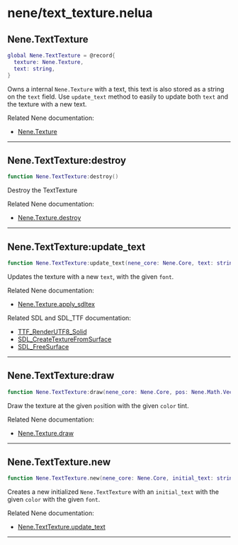 # nene/text_texture.nelua
## Nene.TextTexture
```lua
global Nene.TextTexture = @record{
  texture: Nene.Texture,
  text: string,
}
```
Owns a internal `Nene.Texture` with a text, this text is also stored as a string on the `text` field. 
Use `update_text` method to easily to update both `text` and the texture with a new text. 
 
Related Nene documentation: 
* [Nene.Texture](texture.md#nenetexture)

---

## Nene.TextTexture:destroy
```lua
function Nene.TextTexture:destroy()
```
Destroy the TextTexture 
 
Related Nene documentation: 
* [Nene.Texture.destroy](texture.md#nenetexturedestroy)

---

## Nene.TextTexture:update_text
```lua
function Nene.TextTexture:update_text(nene_core: Nene.Core, text: string, color: Nene.Color, font: Nene.Font)
```
Updates the texture with a new `text`, with the given `font`. 
 
Related Nene documentation: 
* [Nene.Texture.apply_sdltex](texture.md#nenetextureapply_sdltex) 
 
Related SDL and SDL_TTF documentation: 
* [TTF_RenderUTF8_Solid](https://libsdl.org/projects/SDL_ttf/docs/SDL_ttf_44.html) 
* [SDL_CreateTextureFromSurface](https://wiki.libsdl.org/SDL_CreateTextureFromSurface) 
* [SDL_FreeSurface](https://wiki.libsdl.org/SDL_FreeSurface)

---

## Nene.TextTexture:draw
```lua
function Nene.TextTexture:draw(nene_core: Nene.Core, pos: Nene.Math.Vec2, color: Nene.Color)
```
Draw the texture at the given `pos`ition with the given `color` tint. 
 
Related Nene documentation: 
* [Nene.Texture.draw](texture.md#nenetexturedraw)

---

## Nene.TextTexture.new
```lua
function Nene.TextTexture.new(nene_core: Nene.Core, initial_text: string, color: Nene.Color, font: Nene.Font): Nene.TextTexture
```
Creates a new initialized `Nene.TextTexture` with an `initial_text` with the given `color` with the given `font`. 
 
Related Nene documentation: 
* [Nene.TextTexture.update_text](#nenetexttextureupdate_text)

---
